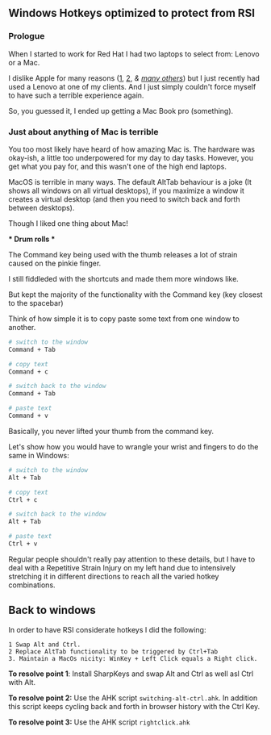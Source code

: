 ## Windows Hotkeys optimized to protect from RSI

### Prologue

When I started to work for Red Hat I had two laptops to select from: Lenovo or a Mac. 

I dislike Apple for many reasons ([1](https://www.washingtonpost.com/outlook/the-human-cost-of-an-iphone/2018/03/02/5d76555e-0b7e-11e8-8890-372e2047c935_story.html), [2](https://nupge.ca/content/apple-admits-using-child-labour), _& [many others](https://en.wikipedia.org/wiki/Criticism_of_Apple_Inc.#:~:text=Criticism%20of%20Apple%20includes%20allegations,and%20concerns%20about%20environmental%20destruction.&text=Thwarting%20smaller%20competitors)_) but I just recently had used a Lenovo at one of my clients. And I just simply couldn't force myself to have such a terrible experience again.

So, you guessed it, I ended up getting a Mac Book pro (something).

### Just about anything of Mac is terrible
You too most likely have heard of how amazing Mac is. The hardware was okay-ish, a little too underpowered for my day to day tasks. However, you get what you pay for, and this wasn't one of the high end laptops.

MacOS is terrible in many ways. The default AltTab behaviour is a joke (It shows all windows on all virtual desktops), if you maximize a window it creates a virtual desktop (and then you need to switch back and forth between desktops).

Though I liked one thing about Mac!

**\* Drum rolls \***

The Command key being used with the thumb releases a lot of strain caused on the pinkie finger. 

I still fiddleded with the shortcuts and made them more windows like. 

But kept the majority of the functionality with the Command key (key closest to the spacebar)

Think of how simple it is to copy paste some text from one window to another.

```bash
# switch to the window
Command + Tab 

# copy text
Command + c 

# switch back to the window
Command + Tab 

# paste text
Command + v 
```

Basically, you never lifted your thumb from the command key.

Let's show how you would have to wrangle your wrist and fingers to do the same in Windows:

```bash
# switch to the window
Alt + Tab 

# copy text
Ctrl + c 

# switch back to the window
Alt + Tab 

# paste text
Ctrl + v 
```

Regular people shouldn't really pay attention to these details, but I have to deal with a Repetitive Strain Injury on my left hand due to intensively stretching it in different directions to reach all the varied hotkey combinations.

## Back to windows
In order to have RSI considerate hotkeys I did the following:
```
1 Swap Alt and Ctrl.
2 Replace AltTab functionality to be triggered by Ctrl+Tab
3. Maintain a MacOs nicity: WinKey + Left Click equals a Right click.
```
**To resolve point 1**: Install SharpKeys and swap Alt and Ctrl as well asl Ctrl with Alt.

**To resolve point 2:** Use the AHK script `switching-alt-ctrl.ahk`. In addition this script keeps cycling back and forth in browser history with the Ctrl Key.

**To resolve point 3:** Use the AHK script `rightclick.ahk`
